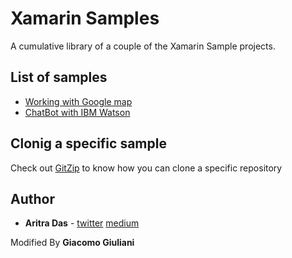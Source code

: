 # Xamarin Samples
A cumulative library of a couple of the Xamarin Sample projects.

## List of samples
  - [Working with Google map](XF_GoogleMap)
  - [ChatBot with IBM Watson ](XF_IBM_Watson)
  
  
## Clonig a specific sample
Check out [GitZip](https://kinolien.github.io/gitzip/) to know how you can clone a specific repository


## Author

* **Aritra Das** - [twitter](https://twitter.com/aritra__das)  [medium](https://medium.com/@dev.aritradas)

Modified By **Giacomo Giuliani**
